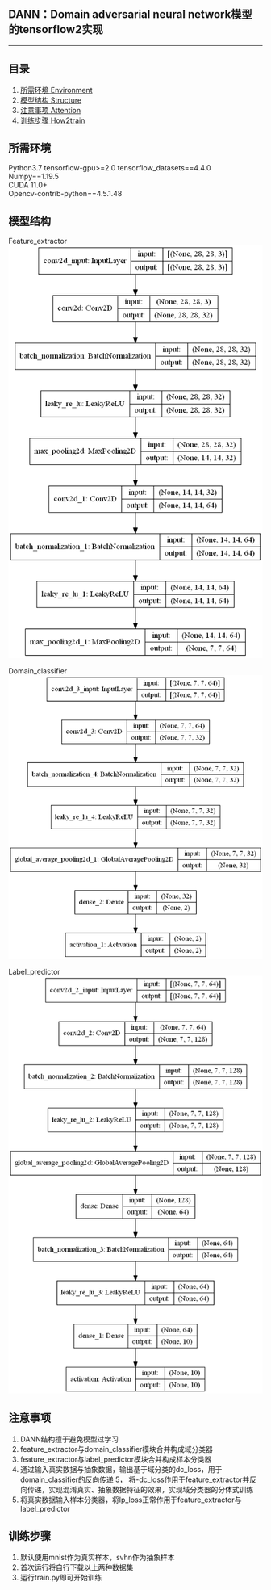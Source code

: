 ﻿## DANN：Domain adversarial neural network模型的tensorflow2实现
---

## 目录
1. [所需环境 Environment](#所需环境)
2. [模型结构 Structure](#模型结构)
3. [注意事项 Attention](#注意事项) 
4. [训练步骤 How2train](#训练步骤) 

## 所需环境
Python3.7
tensorflow-gpu>=2.0	
tensorflow_datasets==4.4.0	
Numpy==1.19.5	
CUDA 11.0+	
Opencv-contrib-python==4.5.1.48	

## 模型结构
Feature_extractor
![image](https://github.com/JJASMINE22/DANN/blob/master/model_structure/feature_extractor/feature_extractor.png)

Domain_classifier
![image](https://github.com/JJASMINE22/DANN/blob/master/model_structure/domain_classifier/domain_classifier.png)

Label_predictor
![image](https://github.com/JJASMINE22/DANN/blob/master/model_structure/label_predictor/label_predictor.png)

## 注意事项
1. DANN结构擅于避免模型过学习 
2. feature_extractor与domain_classifier模块合并构成域分类器
3. feature_extractor与label_predictor模块合并构成样本分类器
4. 通过输入真实数据与抽象数据，输出基于域分类的dc_loss，用于domain_classifier的反向传递
5， 将-dc_loss作用于feature_extractor并反向传递，实现混淆真实、抽象数据特征的效果，实现域分类器的分体式训练
6.	将真实数据输入样本分类器，将lp_loss正常作用于feature_extractor与label_predictor

## 训练步骤
1. 默认使用mnist作为真实样本，svhn作为抽象样本
2. 首次运行将自行下载以上两种数据集
3. 运行train.py即可开始训练

